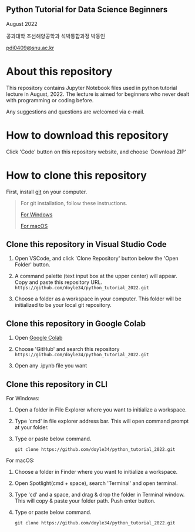 Python Tutorial for Data Science Beginners
---

August 2022

공과대학 조선해양공학과 석박통합과정 박동인

pdi0409@snu.ac.kr

# About this repository

This repository contains Jupyter Notebook files used in python tutorial lecture in August, 2022. The lecture is aimed for beginners who never dealt with programming or coding before.

Any suggestions and questions are welcomed via e-mail.

# How to download this repository

Click 'Code' button on this repository website, and choose 'Download ZIP'

# How to clone this repository

First, install [git](https://git-scm.com/downloads) on your computer.

> For git installation, follow these instructions.
> 
> [For Windows](https://goddaehee.tistory.com/216)
> 
> [For macOS](https://velog.io/@wijoonwu/Mac-OS-에서-Git-설치하기)




## Clone this repository in Visual Studio Code

1. Open VSCode, and click 'Clone Repository' button below the 'Open Folder' button.
2. A command palette (text input box at the upper center) will appear. Copy and paste this repository URL.
```https://github.com/doyle34/python_tutorial_2022.git```

3. Choose a folder as a workspace in your computer. This folder will be initialized to be your local git repository.

## Clone this repository in Google Colab

1. Open [Google Colab](https://colab.research.google.com)
2. Choose 'GitHub' and search this repository
```https://github.com/doyle34/python_tutorial_2022.git```

3. Open any .ipynb file you want

## Clone this repository in CLI

For Windows:

1. Open a folder in File Explorer where you want to initialize a workspace.
2. Type 'cmd' in file explorer address bar. This will open command prompt at your folder.
3. Type or paste below command.

    ```git clone https://github.com/doyle34/python_tutorial_2022.git```

For macOS:

1. Choose a folder in Finder where you want to initialize a workspace.
2. Open Spotlight(cmd + space), search 'Terminal' and open terminal.
3. Type 'cd' and a space, and drag & drop the folder in Terminal window. This will copy & paste your folder path. Push enter button.
4. Type or paste below command.

    ```git clone https://github.com/doyle34/python_tutorial_2022.git```

